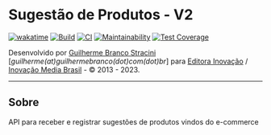 # Sugestão de Produtos - V2

[![wakatime](https://wakatime.com/badge/github/InovacaoMediaBrasil/SugestaoDeProdutos.svg)](https://wakatime.com/badge/github/InovacaoMediaBrasil/SugestaoDeProdutos)
[![Build](https://github.com/InovacaoMediaBrasil/SugestaoDeProdutos/actions/workflows/build.yml/badge.svg)](https://github.com/InovacaoMediaBrasil/SugestaoDeProdutos/actions/workflows/build.yml)
[![CI](https://github.com/InovacaoMediaBrasil/SugestaoDeProdutos/actions/workflows/buildAndDeploy.yml/badge.svg)](https://github.com/InovacaoMediaBrasil/SugestaoDeProdutos/actions/workflows/buildAndDeploy.yml)
[![Maintainability](https://api.codeclimate.com/v1/badges/e16042dd644cfee66864/maintainability)](https://codeclimate.com/github/InovacaoMediaBrasil/SugestaoDeProdutos.V2/maintainability)
[![Test Coverage](https://api.codeclimate.com/v1/badges/e16042dd644cfee66864/test_coverage)](https://codeclimate.com/github/InovacaoMediaBrasil/SugestaoDeProdutos.V2/test_coverage)

Desenvolvido por [Guilherme Branco Stracini](https://www.guilherme.stracini.com.br) [*guilherme(at)guilhermebranco(dot)com(dot)br*] para [Editora Inovação](https://www.editorainovacao.com.br) / [Inovação Media Brasil](https://www.inovacaomedia.com.br) - © 2013 - 2023. 

---

## Sobre

API para receber e registrar sugestões de produtos vindos do e-commerce
